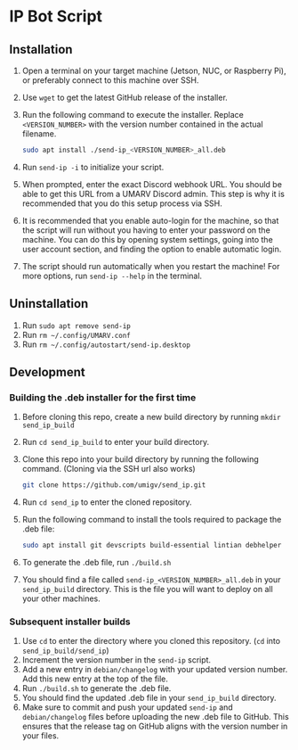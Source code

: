 # IP Bot Script

## Installation

1. Open a terminal on your target machine (Jetson, NUC, or Raspberry Pi), or preferably connect to this machine over SSH.
2. Use `wget` to get the latest GitHub release of the installer.
3. Run the following command to execute the installer. Replace `<VERSION_NUMBER>` with the version number contained in the actual filename.

    ```bash
    sudo apt install ./send-ip_<VERSION_NUMBER>_all.deb
    ```

4. Run `send-ip -i` to initialize your script.
5. When prompted, enter the exact Discord webhook URL. You should be able to get this URL from a UMARV Discord admin. This step is why it is recommended that you do this setup process via SSH.
6. It is recommended that you enable auto-login for the machine, so that the script will run without you having to enter your password on the machine. You can do this by opening system settings, going into the user account section, and finding the option to enable automatic login.
7. The script should run automatically when you restart the machine! For more options, run `send-ip --help` in the terminal.

## Uninstallation

1. Run `sudo apt remove send-ip`
2. Run `rm ~/.config/UMARV.conf`
3. Run `rm ~/.config/autostart/send-ip.desktop`

## Development

### Building the .deb installer for the first time

1. Before cloning this repo, create a new build directory by running `mkdir send_ip_build`
2. Run `cd send_ip_build` to enter your build directory.
3. Clone this repo into your build directory by running the following command. (Cloning via the SSH url also works)

    ```bash
    git clone https://github.com/umigv/send_ip.git
    ```

4. Run `cd send_ip` to enter the cloned repository.
5. Run the following command to install the tools required to package the .deb file:

    ```bash
    sudo apt install git devscripts build-essential lintian debhelper
    ```

6. To generate the .deb file, run `./build.sh`
7. You should find a file called `send-ip_<VERSION_NUMBER>_all.deb` in your `send_ip_build` directory. This is the file you will want to deploy on all your other machines.

### Subsequent installer builds

1. Use `cd` to enter the directory where you cloned this repository. (`cd` into `send_ip_build/send_ip`)
2. Increment the version number in the `send-ip` script.
3. Add a new entry in `debian/changelog` with your updated version number. Add this new entry at the top of the file.
4. Run `./build.sh` to generate the .deb file.
5. You should find the updated .deb file in your `send_ip_build` directory.
6. Make sure to commit and push your updated `send-ip` and `debian/changelog` files before uploading the new .deb file to GitHub. This ensures that the release tag on GitHub aligns with the version number in your files.
